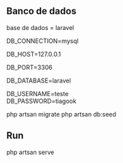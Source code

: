 

## Banco de dados


base de dados = laravel

DB_CONNECTION=mysql

DB_HOST=127.0.0.1

DB_PORT=3306

DB_DATABASE=laravel

DB_USERNAME=teste
<br>
DB_PASSWORD=tiagook



php artsan migrate
php artsan db:seed

## Run

php artsan serve
